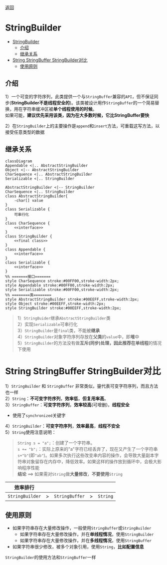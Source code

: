 [返回](常用类.md)

# StringBuilder
- [StringBuilder](#stringbuilder)
  - [介绍](#介绍)
  - [继承关系](#继承关系)
- [String StringBuffer StringBuilder对比](#string-stringbuffer-stringbuilder对比)
  - [使用原则](#使用原则)


## 介绍

1）一个可变的字符序列，此类提供一个与`StringBuffer`兼容的`API`，但不保证同步(**StringBuilder不是线程安全的**)。该类被设计用作`StringBuffer`的一个简易替换，用在字符串缓冲区被**单个线程使用的时候**。  
如果可能，**建议优先采用该类，因为在大多数时候，它比StringBuffer要快**

2）在`StringBuilder`上的主要操作是`append`和`insert`方法，可重载这写方法，以接受任意类型的数据

## 继承关系
```mermaid
classDiagram
Appendable <|.. AbstractStringBuilder
Object <|-- AbstractStringBuilder
CharSequence <|.. AbstractStringBuilder
Serializable <|.. StringBuilder

AbstractStringBuilder <|-- StringBuilder
CharSequence <|.. StringBuilder
class AbstractStringBuilder{
    -char[] value
}
class Serializable {
    可串行化
}
class CharSequence {
    <<interface>>
}
class StringBuilder {
    <<final class>>
}
class Appendable {
    <<interface>>
}
class Serializable {
    <<interface>>
}
%% =======接口=======
style CharSequence stroke:#00FF00,stroke-width:2px;
style Appendable stroke:#00FF00,stroke-width:2px;
style Serializable stroke:#00FF00,stroke-width:2px;
%% ========类========
style AbstractStringBuilder stroke:#00EEFF,stroke-width:2px;
style Object stroke:#00EEFF,stroke-width:2px;
style StringBuilder stroke:#00EEFF,stroke-width:2px;
```
>1）`StringBuider`继承`AbstractStringBuilder`类  
2）实现`Serializable`可串行化  
3）`StringBuilder`是`final`类，不能被**继承**  
4）`StringBuilder`对象字符序列存放在**父类**的`value`中，即**堆**中  
5）`StringBuilder`的方法没有做**互斥(同步)**处理，因此推荐在**单线程**的情况下使用  

# String StringBuffer StringBuilder对比
1）`StringBuilder` 和 `StringBuffer` 非常类似，鋆代表可变字符序列，而且方法也一样  
2）`String`：**不可变字符序列**，**效率低**，**但复用率高**。  
3）`StringBuffer`：**可变字符序列**，**效率较高**(可增删)，**线程安全**  
- 使用了`synchronized`关键字  
  
4）`StringBuilder`：**可变字符序列**，**效率最高**，**线程不安全**  
5）`String`使用注意说明：  
>`String s = "a";`：创建了一个字符串。  
`s += "b";`：实际上原来的"a"字符已经丢弃了，现在又产生了一个字符串`s+"b"`(即`"ab"`)。如果多次执行这些改变串内容的操作，会导致大量副本字符串对象留存在内存中，降低效率。如果这样的操作放到循环中，会极大影响程序性能  
**结论** ==> 如果需对`String`做**大量修改**，**不要使用**`String`

|效率排行|||||
|:-:|:-:|:-:|:-:|:-:|
|`StringBuilder`|>|`StringBuffer`|>|`String`|

## 使用原则
- 如果字符串存在大量修改操作，一般使用`StringBuffer`或`StringBuilder`  
  - 如果字符串存在大量修改操作，并在**单线程情况**，使用`StringBuilder`
  - 如果字符串存在大量修改操作，并在**多线程情况**，使用`StringBuffer`
- 如果字符串很少修改，被多个对象引用，使用`String`，**比如配置信息**  

`StringBuilder`的使用方法和`StringBuffer`一样 

